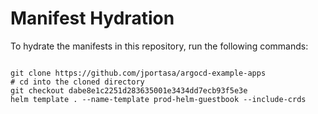 
# Manifest Hydration

To hydrate the manifests in this repository, run the following commands:

```shell

git clone https://github.com/jportasa/argocd-example-apps
# cd into the cloned directory
git checkout dabe8e1c2251d283635001e3434dd7ecb93f5e3e
helm template . --name-template prod-helm-guestbook --include-crds
```